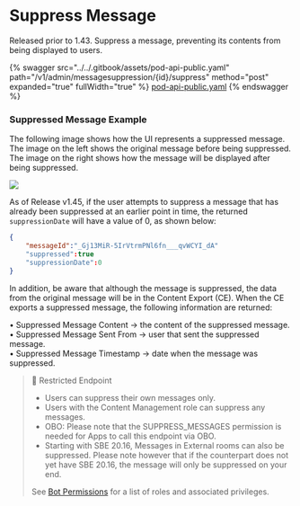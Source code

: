 # Suppress Message

Released prior to 1.43. Suppress a message, preventing its contents from being displayed to users.

{% swagger src="../../.gitbook/assets/pod-api-public.yaml" path="/v1/admin/messagesuppression/{id}/suppress" method="post" expanded="true" fullWidth="true" %}
[pod-api-public.yaml](../../.gitbook/assets/pod-api-public.yaml)
{% endswagger %}

### Suppressed Message Example

The following image shows how the UI represents a suppressed message.\
The image on the left shows the original message before being suppressed. The image on the right shows how the message will be displayed after being suppressed.

![](https://files.readme.io/a92e02e-suppressed.png)

As of Release v1.45, if the user attempts to suppress a message that has already been suppressed at an earlier point in time, the returned `suppressionDate` will have a value of 0, as shown below:

```json
{
    "messageId":"_Gj13MiR-5IrVtrmPNl6fn___qvWCYI_dA"
    "suppressed":true
    "suppressionDate":0
}
```

In addition, be aware that although the message is suppressed, the data from the original message will be in the Content Export (CE). When the CE exports a suppressed message, the following information are returned:

• Suppressed Message Content -> the content of the suppressed message.\
• Suppressed Message Sent From -> user that sent the suppressed message.\
• Suppressed Message Timestamp -> date when the message was suppressed.

> 🚧 Restricted Endpoint
>
> * Users can suppress their own messages only.
> * Users with the Content Management role can suppress any messages.
> * OBO: Please note that the SUPPRESS\_MESSAGES permission is needed for Apps to call this endpoint via OBO.
> * Starting with SBE 20.16, Messages in External rooms can also be suppressed. Please note however that if the counterpart does not yet have SBE 20.16, the message will only be suppressed on your end.
>
> See [Bot Permissions](https://docs.developers.symphony.com/building-bots-on-symphony/configuration/bot-permissions) for a list of roles and associated privileges.
